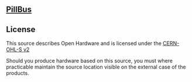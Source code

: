 ## [PillBus](./hw/stm32)

## License

This source describes Open Hardware and is licensed under the [CERN-OHL-S v2](https://ohwr.org/cern_ohl_s_v2.txt)

Should you produce hardware based on this source, you must where practicable maintain the source location visible on the external case of the products.
